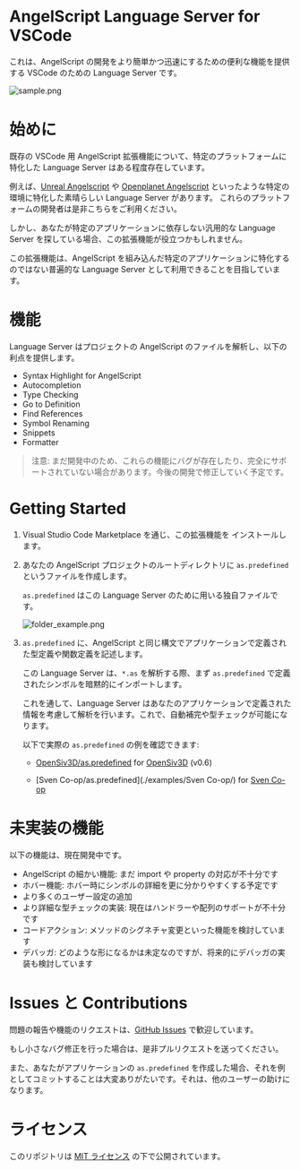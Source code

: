 # AngelScript Language Server for VSCode

これは、AngelScript の開発をより簡単かつ迅速にするための便利な機能を提供する VSCode のための Language Server です。

![sample.png](https://raw.githubusercontent.com/sashi0034/angel-lsp/main/sample.png)


# 始めに

既存の VSCode 用 AngelScript 拡張機能について、特定のプラットフォームに特化した Language Server はある程度存在しています。

例えば、[Unreal Angelscript](https://marketplace.visualstudio.com/items?itemName=Hazelight.unreal-angelscript) 
や [Openplanet Angelscript](https://marketplace.visualstudio.com/items?itemName=XertroV.openplanet-angelscript)
といったような特定の環境に特化した素晴らしい Language Server があります。
これらのプラットフォームの開発者は是非こちらをご利用ください。

しかし、あなたが特定のアプリケーションに依存しない汎用的な Language Server を探している場合、この拡張機能が役立つかもしれません。

この拡張機能は、AngelScript を組み込んだ特定のアプリケーションに特化するのではない普遍的な Language Server として利用できることを目指しています。


# 機能

Language Server はプロジェクトの AngelScript のファイルを解析し、以下の利点を提供します。

- Syntax Highlight for AngelScript
- Autocompletion
- Type Checking
- Go to Definition
- Find References
- Symbol Renaming
- Snippets
- Formatter

> 注意: まだ開発中のため、これらの機能にバグが存在したり、完全にサポートされていない場合があります。今後の開発で修正していく予定です。

# Getting Started

1. Visual Studio Code Marketplace を通じ、この拡張機能を インストールします。

1. あなたの AngelScript プロジェクトのルートディレクトリに `as.predefined` というファイルを作成します。

   `as.predefined` はこの Language Server のために用いる独自ファイルです。

   ![folder_example.png](https://raw.githubusercontent.com/sashi0034/angel-lsp/main/folder_example.png)

1. `as.predefined` に、AngelScript と同じ構文でアプリケーションで定義された型定義や関数定義を記述します。

   この Language Server は、`*.as` を解析する際、まず `as.predefined` で定義されたシンボルを暗黙的にインポートします。

   これを通して、Language Server はあなたのアプリケーションで定義された情報を考慮して解析を行います。これで、自動補完や型チェックが可能になります。

   以下で実際の `as.predefined` の例を確認できます:

    - [OpenSiv3D/as.predefined](./examples/OpenSiv3D/as.predefined) for [OpenSiv3D](https://github.com/Siv3D/OpenSiv3D) (v0.6)

    - [Sven Co-op/as.predefined](./examples/Sven Co-op/) for [Sven Co-op](https://store.steampowered.com/app/225840/Sven_Coop)


# 未実装の機能

以下の機能は、現在開発中です。

- AngelScript の細かい機能: まだ import や property の対応が不十分です
- ホバー機能: ホバー時にシンボルの詳細を更に分かりやすくする予定です
- より多くのユーザー設定の追加
- より詳細な型チェックの実装: 現在はハンドラーや配列のサポートが不十分です
- コードアクション: メソッドのシグネチャ変更といった機能を検討しています
- デバッガ: どのような形になるかは未定なのですが、将来的にデバッガの実装も検討しています

# Issues と Contributions

問題の報告や機能のリクエストは、[GitHub Issues](https://github.com/sashi0034/angel-lsp/issues) で歓迎しています。

もし小さなバグ修正を行った場合は、是非プルリクエストを送ってください。

また、あなたがアプリケーションの `as.predefined` を作成した場合、それを例としてコミットすることは大変ありがたいです。それは、他のユーザーの助けになります。


# ライセンス

このリポジトリは [MIT ライセンス](https://github.com/sashi0034/angel-lsp/blob/main/LICENSE) の下で公開されています。
